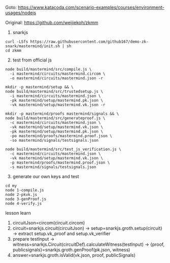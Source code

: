 
Goto: https://www.katacoda.com/scenario-examples/courses/environment-usages/nodejs

Original: https://github.com/weijiekoh/zkmm

1. snarkjs
```
curl -LSfs https://raw.githubusercontent.com/github167/demo-zk-snark/mastermind/init.sh | sh
cd zkmm

```

2. test from official js
```
node build/mastermind/src/compile.js \
  -i mastermind/circuits/mastermind.circom \
  -o mastermind/circuits/mastermind.json -r

mkdir -p mastermind/setup && \
node build/mastermind/src/trustedsetup.js \
  -i mastermind/circuits/mastermind.json \
  -pk mastermind/setup/mastermind.pk.json \
  -vk mastermind/setup/mastermind.vk.json -r

mkdir -p mastermind/proofs mastermind/signals && \
node build/mastermind/src/generateproof.js \
  -c mastermind/circuits/mastermind.json \
  -vk mastermind/setup/mastermind.vk.json \
  -pk mastermind/setup/mastermind.pk.json \
  -po mastermind/proofs/mastermind.proof.json \
  -so mastermind/signals/testsignals.json

node build/mastermind/src/test_js_verification.js \
  -c mastermind/circuits/mastermind.json \
  -vk mastermind/setup/mastermind.vk.json \
  -p mastermind/proofs/mastermind.proof.json \
  -s mastermind/signals/testsignals.json

```

3. generate our own keys and test
```
cd my
node 1-compile.js
node 2-pkvk.js
node 3-genProof.js
node 4-verify.js

```
lesson learn

1. circuitJson=circom(circuit.circom)
2. circuit=snarkjs.circuit(circuitJson) -> setup=snarkjs.groth.setup(circuit) -> extract setup.vk_proof and setup.vk_verifier
3. prepare testInput -> witness=snarkjs.Circuit(circuitDef).calculateWitness(testInput) -> {proof, publicsignals}=snarkjs.groth.genProof(pk.json, witness)
4. answer=snarkjs.groth.isValid(vk.json, proof, publicSignals)
